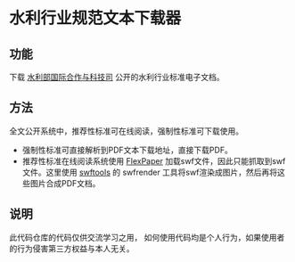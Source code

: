 # 水利行业规范文本下载器

## 功能
下载
[水利部国际合作与科技司](http://gjkj.mwr.gov.cn/jsjd1/bzcx/)
公开的水利行业标准电子文档。

## 方法
全文公开系统中，推荐性标准可在线阅读，强制性标准可下载使用。
+ 强制性标准可直接解析到PDF文本下载地址，直接下载PDF。
+ 推荐性标准在线阅读系统使用
[FlexPaper](https://flowpaper.com/)
加载swf文件，因此只能抓取到swf文件。这里使用
[swftools](http://www.swftools.org)
的 swfrender 工具将swf渲染成图片，然后再将这些图片合成PDF文档。

## 说明
此代码仓库的代码仅供交流学习之用，
如何使用代码均是个人行为，如果使用者的行为侵害第三方权益与本人无关。
